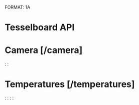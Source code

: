 FORMAT: 1A

# Tesselboard API

# Camera [/camera]

:[](camera/state_transition.md)
:[](camera/retrieve.md)

# Temperatures [/temperatures]

:[](temperatures/add.md)
:[](temperatures/remove.md)
:[](temperatures/retrieve.md)
:[](temperatures/retrieve_all.md)
